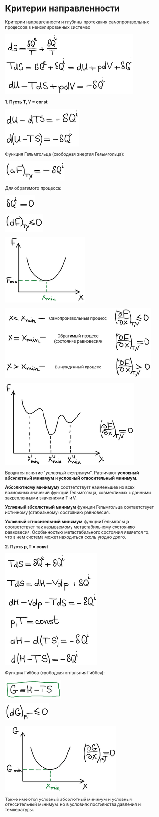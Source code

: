 # Критерии направленности

Критерии направленности и глубины протекания самопроизвольных процессов в неизолированных системах

![](../images/fh/kriterii-napravlennosti/kriterii-napravlennosti_clip_image001.png)

**1. Пусть T, V = const**

![](../images/fh/kriterii-napravlennosti/kriterii-napravlennosti_clip_image001_0000.png)

Функция Гельмгольца \(свободная энергия Гельмгольца\):

<!-- ![]() -->

![](../images/fh/kriterii-napravlennosti/kriterii-napravlennosti_clip_image001_0002.png)

Для обратимого процесса:

![](../images/fh/kriterii-napravlennosti/kriterii-napravlennosti_clip_image001_0003.png)

![](../images/fh/kriterii-napravlennosti/kriterii-napravlennosti_clip_image001_0004.png)

![](../images/fh/kriterii-napravlennosti/kriterii-napravlennosti_clip_image001_0005.png)

![](../images/fh/kriterii-napravlennosti/kriterii-napravlennosti_clip_image001_0006.png)

![](../images/fh/kriterii-napravlennosti/kriterii-napravlennosti_clip_image001_0007.png)

Вводится понятие "*условный экстремум*". Различают **условный абсолютный минимум** и **условный относительный минимум**.

**Абсолютному минимуму** соответствует наименьшее из всех возможных значений функций Гельмгольца, совместимых с данными закрепленными значениями T и V.

**Условный абсолютный минимум** функции Гельмгольца соответствует истинному \(стабильному\) состоянию равновесия.

**Условный относительный минимум** функции Гельмгольца соответствует так называемому метастабильному состоянию равновесия. Особенностью метастабильного состояния является то, что в нем система может находиться сколь угодно долго.

**2. Пусть p, T = const**

![](../images/fh/kriterii-napravlennosti/kriterii-napravlennosti_clip_image001_0008.png)

Функция Гиббса \(свободная энтальпия Гиббса\):

![](../images/fh/kriterii-napravlennosti/kriterii-napravlennosti_clip_image001_0009.png)

![](../images/fh/kriterii-napravlennosti/kriterii-napravlennosti_clip_image001_0010.png)

![](../images/fh/kriterii-napravlennosti/kriterii-napravlennosti_clip_image001_0011.png)

Также имеются условный абсолютный минимум и условный относительный минимум, но в условиях постоянства давления и температуры.

